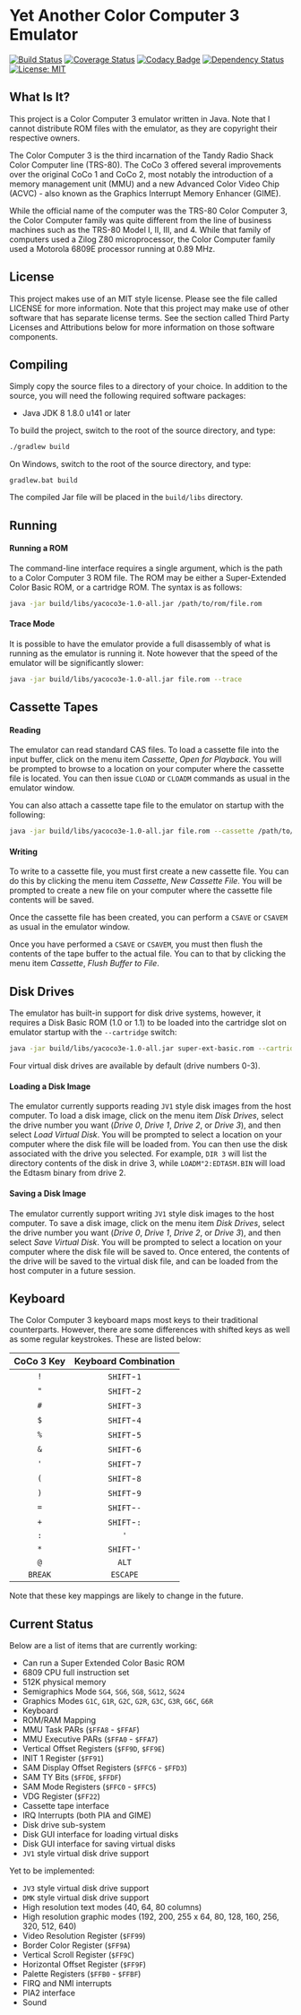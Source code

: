 # Yet Another Color Computer 3 Emulator


[![Build Status](https://travis-ci.org/craigthomas/CoCo3Java.svg?branch=master&style=flat)](https://travis-ci.org/craigthomas/CoCo3Java) 
[![Coverage Status](https://codecov.io/gh/craigthomas/CoCo3Java/branch/master/graph/badge.svg)](https://codecov.io/gh/craigthomas/CoCo3Java)
[![Codacy Badge](https://api.codacy.com/project/badge/Grade/34856186055249429f2b80c9d286fc8d)](https://www.codacy.com/app/craig-thomas/CoCo3Java?utm_source=github.com&amp;utm_medium=referral&amp;utm_content=craigthomas/CoCo3Java&amp;utm_campaign=Badge_Grade)
[![Dependency Status](https://dependencyci.com/github/craigthomas/CoCo3Java/badge?style=flat)](https://dependencyci.com/github/craigthomas/CoCo3Java)
[![License: MIT](https://img.shields.io/badge/License-MIT-blue.svg)](https://opensource.org/licenses/MIT)

## What Is It?

This project is a Color Computer 3 emulator written in Java. Note that I cannot 
distribute ROM files with the emulator, as they are copyright their 
respective owners.

The Color Computer 3 is the third incarnation of the Tandy Radio Shack 
Color Computer line (TRS-80). The CoCo 3 offered several improvements 
over the original CoCo 1 and CoCo 2, most notably the introduction of 
a memory management unit (MMU) and a new Advanced Color Video Chip 
(ACVC) - also known as the Graphics Interrupt Memory Enhancer (GIME).

While the official name of the computer was the TRS-80 Color Computer 
3, the Color Computer family was quite different from the line of 
business machines such as the TRS-80 Model I, II, III, and 4. While 
that family of computers used a Zilog Z80 microprocessor, the Color 
Computer family used a Motorola 6809E processor running at 0.89 MHz.


## License

This project makes use of an MIT style license. Please see the file 
called LICENSE for more information. Note that this project may make use
of other software that has separate license terms. See the section called
Third Party Licenses and Attributions below for more information on those
software components.


## Compiling

Simply copy the source files to a directory of your choice. In addition 
to the source, you will need the following required software packages:

- Java JDK 8 1.8.0 u141 or later

To build the project, switch to the root of the source directory, and type:
 
```bash
./gradlew build
```

On Windows, switch to the root of the source directory, and type:

```
gradlew.bat build
```

The compiled Jar file will be placed in the `build/libs` directory.


## Running

#### Running a ROM

The command-line interface requires a single argument, which is the
path to a Color Computer 3 ROM file. The ROM may be either a 
Super-Extended Color Basic ROM, or a cartridge ROM. The syntax is as
follows:

```bash
java -jar build/libs/yacoco3e-1.0-all.jar /path/to/rom/file.rom
```

#### Trace Mode

It is possible to have the emulator provide a full disassembly of what
is running as the emulator is running it. Note however that the speed of
the emulator will be significantly slower:

```bash
java -jar build/libs/yacoco3e-1.0-all.jar file.rom --trace
```

## Cassette Tapes

#### Reading 

The emulator can read standard CAS files. To load a cassette file into
the input buffer, click on the menu item *Cassette*, *Open for Playback*.
You will be prompted to browse to a location on your computer where the
cassette file is located. You can then issue `CLOAD` or `CLOADM` commands
as usual in the emulator window.

You can also attach a cassette tape file to the emulator on startup with the 
following:

```bash
java -jar build/libs/yacoco3e-1.0-all.jar file.rom --cassette /path/to/cas/file
```
 
#### Writing

To write to a cassette file, you must first create a new cassette file. You can 
do this by clicking the menu item *Cassette*, *New Cassette File*. You will be
prompted to create a new file on your computer where the cassette file contents
will be saved.

Once the cassette file has been created, you can perform a `CSAVE` or `CSAVEM`
as usual in the emulator window.

Once you have performed a `CSAVE` or `CSAVEM`, you must then flush the contents
of the tape buffer to the actual file. You can to that by clicking the menu item
*Cassette*, *Flush Buffer to File*.


## Disk Drives

The emulator has built-in support for disk drive systems, however, it requires
a Disk Basic ROM (1.0 or 1.1) to be loaded into the cartridge slot on emulator
startup with the `--cartridge` switch:

```bash
java -jar build/libs/yacoco3e-1.0-all.jar super-ext-basic.rom --cartridge /path/to/disk/basic/rom
```

Four virtual disk drives are available by default (drive numbers 0-3).


#### Loading a Disk Image

The emulator currently supports reading `JV1` style disk images from the host
computer. To load a disk image, click on the menu item *Disk Drives*,
select the drive number you want (*Drive 0*, *Drive 1*, *Drive 2*, or
*Drive 3*), and then select *Load Virtual Disk*. You will be prompted to
select a location on your computer where the disk file will be loaded
from. You can then use the disk associated with the drive you selected.
For example, `DIR 3` will list the directory contents of the disk in
drive 3, while `LOADM"2:EDTASM.BIN` will load the Edtasm binary from
drive 2.

#### Saving a Disk Image

The emulator currently support writing `JV1` style disk images to the
host computer. To save a disk image, click on the menu item *Disk Drives*,
select the drive number you want (*Drive 0*, *Drive 1*, *Drive 2*, or
*Drive 3*), and then select *Save Virtual Disk*. You will be prompted to
select a location on your computer where the disk file will be saved to.
Once entered, the contents of the drive will be saved to the virtual disk
file, and can be loaded from the host computer in a future session.


## Keyboard

The Color Computer 3 keyboard maps most keys to their traditional 
counterparts. However, there are some differences with shifted keys
as well as some regular keystrokes. These are listed below:

| CoCo 3 Key | Keyboard Combination |
| :--------: | :------------------: |
| `!`        | `SHIFT`-`1`          |
| `"`        | `SHIFT`-`2`          |
| `#`        | `SHIFT`-`3`          |
| `$`        | `SHIFT`-`4`          |
| `%`        | `SHIFT`-`5`          |
| `&`        | `SHIFT`-`6`          |
| `'`        | `SHIFT`-`7`          |
| `(`        | `SHIFT`-`8`          |
| `)`        | `SHIFT`-`9`          |
| `=`        | `SHIFT`-`-`          |
| `+`        | `SHIFT`-`:`          |
| `:`        | `'`                  |
| `*`        | `SHIFT`-`'`          |
| `@`        | `ALT`                |
| `BREAK`    | `ESCAPE`             |

Note that these key mappings are likely to change in the future.


## Current Status

Below are a list of items that are currently working:

- Can run a Super Extended Color Basic ROM
- 6809 CPU full instruction set
- 512K physical memory
- Semigraphics Mode `SG4`, `SG6`, `SG8`, `SG12`, `SG24`
- Graphics Modes `G1C`, `G1R`, `G2C`, `G2R`, `G3C`, `G3R`, `G6C`, `G6R`
- Keyboard
- ROM/RAM Mapping  
- MMU Task PARs (`$FFA8` - `$FFAF`)
- MMU Executive PARs (`$FFA0` - `$FFA7`)
- Vertical Offset Registers (`$FF9D`, `$FF9E`)
- INIT 1 Register (`$FF91`)
- SAM Display Offset Registers (`$FFC6` - `$FFD3`)
- SAM TY Bits (`$FFDE`, `$FFDF`) 
- SAM Mode Registers (`$FFC0` - `$FFC5`)
- VDG Register (`$FF22`)
- Cassette tape interface
- IRQ Interrupts (both PIA and GIME)
- Disk drive sub-system
- Disk GUI interface for loading virtual disks
- Disk GUI interface for saving virtual disks
- `JV1` style virtual disk drive support

Yet to be implemented:

- `JV3` style virtual disk drive support
- `DMK` style virtual disk drive support
- High resolution text modes (40, 64, 80 columns)
- High resolution graphic modes (192, 200, 255 x 64, 80, 128, 160, 256, 320, 512, 640)  
- Video Resolution Register (`$FF99`)
- Border Color Register (`$FF9A`)
- Vertical Scroll Register (`$FF9C`)
- Horizontal Offset Register (`$FF9F`)
- Palette Registers (`$FFB0` - `$FFBF`) 
- FIRQ and NMI interrupts
- PIA2 interface
- Sound

